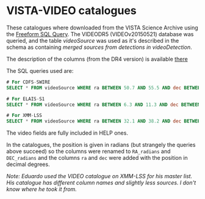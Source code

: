 VISTA-VIDEO catalogues
======================

These catalogues where downloaded from the VISTA Science Archive using the
[Freeform SQL Query](http://horus.roe.ac.uk:8080/vdfs/VSQL_form.jsp). The
VIDEODR5 (VIDEOv20150521) database was queried, and the table *videoSource* was
used as it's described in the schema as containing *merged sources from
detections in videoDetection*.

The description of the columns (from the DR4 version) is available
[there](http://horus.roe.ac.uk/vsa/www/VIDEODR4/VIDEODR4_TABLE_videoSourceSchema.html)

The SQL queries used are:

```sql
# For CDFS-SWIRE
SELECT * FROM videoSource WHERE ra BETWEEN 50.7 AND 55.5 AND dec BETWEEN -30.50 AND -25.92

# For ELAIS-S1
SELECT * FROM videoSource WHERE ra BETWEEN 6.3 AND 11.3 AND dec BETWEEN -45.60 AND -41.53

# For XMM-LSS
SELECT * FROM videoSource WHERE ra BETWEEN 32.1 AND 38.2 AND dec BETWEEN -7.53 AND -1.52
```

The video fields are fully included in HELP ones.

In the catalogues, the position is given in radians (but strangely the queries
above succeed) so the columns were renamed to `RA_radians` and `DEC_radians` and
the columns `ra` and `dec` were added with the position in decimal degrees.

*Note: Eduardo used the VIDEO catalogue on XMM-LSS for his master list.  His
catalogue has different column names and slightly less sources.  I don't know
where he took it from.*
